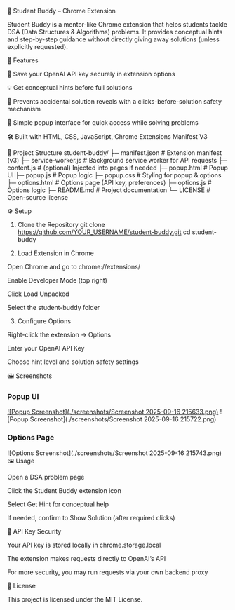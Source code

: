 📘 Student Buddy – Chrome Extension

Student Buddy is a mentor-like Chrome extension that helps students tackle DSA (Data Structures & Algorithms) problems.
It provides conceptual hints and step-by-step guidance without directly giving away solutions (unless explicitly requested).

🚀 Features

🔑 Save your OpenAI API key securely in extension options

💡 Get conceptual hints before full solutions

🛑 Prevents accidental solution reveals with a clicks-before-solution safety mechanism

🎨 Simple popup interface for quick access while solving problems

🛠 Built with HTML, CSS, JavaScript, Chrome Extensions Manifest V3

📂 Project Structure
student-buddy/
├─ manifest.json        # Extension manifest (v3)
├─ service-worker.js    # Background service worker for API requests
├─ content.js           # (optional) Injected into pages if needed
├─ popup.html           # Popup UI
├─ popup.js             # Popup logic
├─ popup.css            # Styling for popup & options
├─ options.html         # Options page (API key, preferences)
├─ options.js           # Options logic
├─ README.md            # Project documentation
└─ LICENSE              # Open-source license

⚙️ Setup
1. Clone the Repository
git clone https://github.com/YOUR_USERNAME/student-buddy.git
cd student-buddy

2. Load Extension in Chrome

Open Chrome and go to chrome://extensions/

Enable Developer Mode (top right)

Click Load Unpacked

Select the student-buddy folder

3. Configure Options

Right-click the extension → Options

Enter your OpenAI API Key

Choose hint level and solution safety settings

🖼️ Screenshots
### Popup UI
[![Popup Screenshot](./screenshots/Screenshot 2025-09-16 215633.png)](https://github.com/NavjotSingh73/student-buddy/blob/main/screenshots/Screenshot%202025-09-16%20215633.png)
![Popup Screenshot](./screenshots/Screenshot 2025-09-16 215722.png)
### Options Page
![Options Screenshot](./screenshots/Screenshot 2025-09-16 215743.png)  
🖼️ Usage

Open a DSA problem page

Click the Student Buddy extension icon

Select Get Hint for conceptual help

If needed, confirm to Show Solution (after required clicks)

🔐 API Key Security

Your API key is stored locally in chrome.storage.local

The extension makes requests directly to OpenAI’s API

For more security, you may run requests via your own backend proxy

📜 License

This project is licensed under the MIT License.
